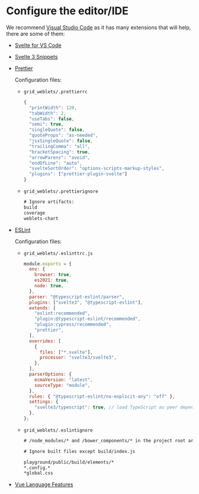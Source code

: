 # Configure the editor/IDE

We recommend [Visual Studio Code](https://code.visualstudio.com/) as it has many extensions that will help, there are some of them:

- [Svelte for VS Code](https://marketplace.visualstudio.com/items?itemName=svelte.svelte-vscode)
- [Svelte 3 Snippets](https://marketplace.visualstudio.com/items?itemName=fivethree.vscode-svelte-snippets)
- [Prettier](https://marketplace.visualstudio.com/items?itemName=esbenp.prettier-vscode)

  Configuration files:

  - `grid_weblets/.prettierrc`

    ```js
    {
      "printWidth": 120,
      "tabWidth": 2,
      "useTabs": false,
      "semi": true,
      "singleQuote": false,
      "quoteProps": "as-needed",
      "jsxSingleQuote": false,
      "trailingComma": "all",
      "bracketSpacing": true,
      "arrowParens": "avoid",
      "endOfLine": "auto",
      "svelteSortOrder": "options-scripts-markup-styles",
      "plugins": ["prettier-plugin-svelte"]
    }

    ```

  - `grid_weblets/.prettierignore`

    ```txt
    # Ignore artifacts:
    build
    coverage
    weblets-chart
    ```

- [ESLint](https://marketplace.visualstudio.com/items?itemName=dbaeumer.vscode-eslint)

  Configuration files:

  - `grid_weblets/.eslinttrc.js`

    ```js
    module.exports = {
      env: {
        browser: true,
        es2021: true,
        node: true,
      },
      parser: "@typescript-eslint/parser",
      plugins: ["svelte3", "@typescript-eslint"],
      extends: [
        "eslint:recommended",
        "plugin:@typescript-eslint/recommended",
        "plugin:cypress/recommended",
        "prettier",
      ],
      overrides: [
        {
          files: ["*.svelte"],
          processor: "svelte3/svelte3",
        },
      ],
      parserOptions: {
        ecmaVersion: "latest",
        sourceType: "module",
      },
      rules: { "@typescript-eslint/no-explicit-any": "off" },
      settings: {
        "svelte3/typescript": true, // load TypeScript as peer dependency
      },
    };
    ```

  - `grid_weblets/.eslintignore`

    ```txt
    # /node_modules/* and /bower_components/* in the project root are ignored by default

    # Ignore built files except build/index.js

    playground/public/build/elements/*
    *.config.*
    *global.css
    ```

- [Vue Language Features](https://marketplace.visualstudio.com/items?itemName=Vue.volar)
